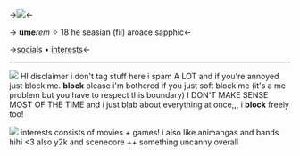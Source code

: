 ->![](https://media.discordapp.net/attachments/1058388289150787646/1135361148120739953/a134b13fd8c60bd27eb93793246ce564.jpg)<-

-> **ume***rem* ✧ 18 he
seasian (fil)
aroace sapphic<-

->[socials](https://rentry.co/shima) • [interests](https://rentry.co/adoration)<-

***

![](https://64.media.tumblr.com/7084242d711f76e935bfddf1e59ae6d3/b4746bdbb4997815-e2/s75x75_c1/c7e86908b86354af6e23270067ce6ccbc06e8987.gifv) HI disclaimer i don't tag stuff here i spam A LOT and if you're annoyed just block me. **block** please i'm bothered if you just soft block me (it's a me problem but you have to respect this boundary) I DON'T MAKE SENSE MOST OF THE TIME and i just blab about everything at once,,, i **block** freely too!

![](https://64.media.tumblr.com/154b5d7510afe91a39408f94f76d2f15/4d9ab15404ddfee1-79/s75x75_c1/db75e0c4f232650350b1c775317567b8c6d44449.gifv) interests consists of movies + games! i also like animangas and bands hihi <3 also y2k and scenecore ++ something uncanny overall